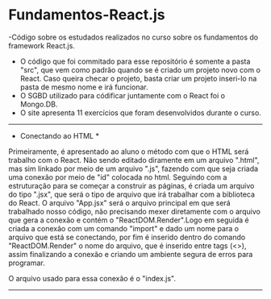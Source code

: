 # Fundamentos-React.js
-Código sobre os estudados realizados no curso sobre os fundamentos do framework React.js.

- O código que foi commitado para esse repositório é somente a pasta "src", que vem como padrão quando se é criado um projeto novo com o React. Caso queira checar o projeto, basta  criar um projeto inseri-lo na pasta de mesmo nome e irá funcionar.
- O SGBD utilizado para códificar juntamente com o React foi o Mongo.DB.
- O site apresenta 11 exercícios que foram desenvolvidos durante o curso.

--------------------------------------------------------------------------------------------------------------
* Conectando ao HTML *

Primeiramente, é apresentado ao aluno o método com que o HTML será trabalho com o React. Não sendo editado diramente em um arquivo ".html", mas sim linkado por meio de um arquivo ".js", fazendo com que seja criada uma conexão por meio de "id" colocada no html. Seguindo com a estruturação para se começar a construir as páginas, é criada um arquivo do tipo ".jsx", que será o tipo de arquivo que irá trabalhar com a biblioteca do React. O arquivo "App.jsx" será o arquivo principal em que será trabalhado nosso código, não precisando mexer diretamente com o arquivo que gera a conexão e contém o "ReactDOM.Render".Logo em seguida é criada a conexão com um comando "import" e dado um nome para o arquivo que está se conectando, por fim é inserido dentro do comando "ReactDOM.Render" o nome do arquivo, que é inserido entre tags (<>), assim finalizando a conexão e criando um ambiente segura de erros para programar.

O arquivo usado para essa conexão é o "index.js". 

----------------------------------------------------------------------------------------------------------------


